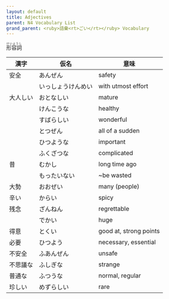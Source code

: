 ```yaml
---
layout: default
title: Adjectives
parent: N4 Vocabulary List
grand_parent: <ruby>語彙<rt>ごい</rt></ruby> Vocabulary
---
```


<ruby>形容詞<rt>けいようし</rt></ruby>

| 漢字     | 仮名               | 意味                   |
| -------- | ------------------ | ---------------------- |
| 安全     | あんぜん           | safety                 |
|          | いっしょうけんめい | with utmost effort     |
| 大人しい | おとなしい         | mature                 |
|          | けんこうな         | healthy                |
|          | すばらしい         | wonderful              |
|          | とつぜん           | all of a sudden        |
|          | ひつような         | important              |
|          | ふくざつな         | complicated            |
| 昔       | むかし             | long time ago          |
|          | もったいない       | ~be wasted             |
| 大勢     | おおぜい           | many (people)          |
| 辛い     | からい             | spicy                  |
| 残念     | ざんねん           | regrettable            |
|          | でかい             | huge                   |
| 得意     | とくい             | good at, strong points |
| 必要     | ひつよう           | necessary, essential   |
| 不安全   | ふあんぜん         | unsafe                 |
| 不思議な | ふしぎな           | strange                |
| 普通な   | ふつうな           | normal, regular        |
| 珍しい   | めずらしい         | rare                   |

